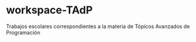 # workspace-TAdP
Trabajos escolares correspondientes a la materia de Tópicos Avanzados de Programación
